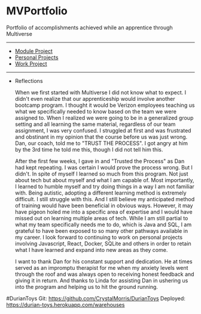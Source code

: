 # MVPortfolio
Portfolio of accomplishments achieved while an apprentice through Multiverse

---

+ [Module Project]()
+ [Personal Projects]()
+ [Work Project]()

---

+ Reflections   


   When we first started with Multiverse I did not know what to expect. I didn't even realize that our apprenticeship would involve another bootcamp program. I thought it would be Verizon employees teaching us what we specifically needed to know based on the team we were assigned to. When I realized we were going to be in a generalized group setting and all learning the same material, regardless of our team assignment, I was very confused. I struggled at first and was frustrated and obstinant in my opinion that the course before us was just wrong. Dan, our coach, told me to "TRUST THE PROCESS". I got angry at him by the 3rd time he told me this, though I did not tell him this.

   After the first few weeks, I gave in and "Trusted the Process" as Dan had kept repeating. I was certain I would prove the process wrong. But I didn't. In spite of myself I learned so much from this program. Not just about tech but about myself and what I am capable of. Most importantly, I learned to humble myself and try doing things in a way I am not familiar with. Being autistic, adopting a different learning method is extremely difficult. I still struggle with this. And I still believe my anticipated method of training would have been beneficial in obvious ways. However, it may have pigeon holed me into a specific area of expertise and I would have missed out on learning multiple areas of tech. While I am still partial to what my team specifically needs me to do, which is Java and SQL, I am grateful to have been exposed to so many other pathways available in my career. I look forward to continuing to work on personal projects involving Javascript, React, Docker, SQLite and others in order to retain what I have learned and expand into new areas as they come. 
   
   I want to thank Dan for his constant support and dedication. He at times served as an impromptu therapist for me when my anxiety levels went through the roof and was always open to receiving honest feedback and giving it in return. And thanks to Linda for assisting Dan in ushering us into the program and helping us to hit the ground running.





#DurianToys
Git:  https://github.com/CrystalMorris/DurianToys
Deployed:  https://durian-toys.herokuapp.com/warehouses

